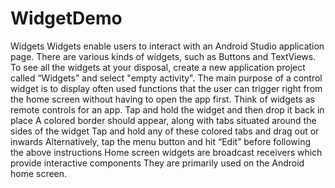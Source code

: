 # WidgetDemo
Widgets
Widgets enable users to interact with an Android Studio application page. There are various kinds of widgets, such as Buttons and TextViews. 
To see all the widgets at your disposal, create a new application project called “Widgets” and select "empty activity".
The main purpose of a control widget is to display often used functions that the user can trigger right from the home screen without having to open the app first.
Think of widgets as remote controls for an app.
Tap and hold the widget and then drop it back in place
A colored border should appear, along with tabs situated around the sides of the widget
Tap and hold any of these colored tabs and drag out or inwards
Alternatively, tap the menu button and hit “Edit” before following the above instructions
Home screen widgets are broadcast receivers which provide interactive components
They are primarily used on the Android home screen. 

